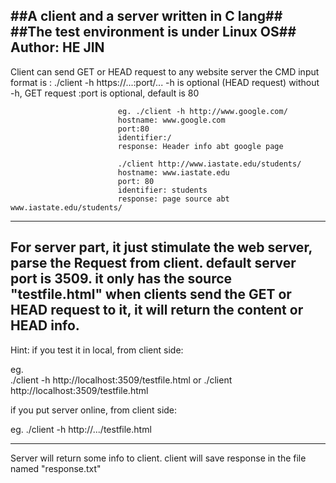 ##A client and a server written in C lang##
##The test environment is under Linux OS##
Author: HE JIN
------------------------------------------------------------------------
Client can send GET or HEAD request to any website server
the CMD input format is :  ./client -h https://...:port/...
                            -h is optional (HEAD request)
                            without -h, GET request
                            :port is optional, default is 80

                            eg. ./client -h http://www.google.com/
                            hostname: www.google.com
                            port:80
                            identifier:/
                            response: Header info abt google page

                            ./client http://www.iastate.edu/students/
                            hostname: www.iastate.edu
                            port: 80
                            identifier: students
                            response: page source abt www.iastate.edu/students/
------------------------------------------------------------------------
For server part, it just stimulate the web server, parse the Request from client.
default server port is 3509. it only has the source "testfile.html"
when clients send the GET or HEAD request to it, it will return the content or
HEAD info.
------------------------------------------------------------------------
Hint:
if you test it in local,  from client side:

eg.  
./client -h http://localhost:3509/testfile.html
or   ./client http://localhost:3509/testfile.html


if you put server online, from client side:

eg. 
./client -h http://.../testfile.html

------------------------------------------------------------------------
Server will return some info to client.
client will save response in the file named "response.txt"
